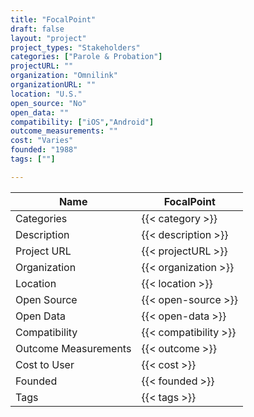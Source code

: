 ```yaml
---
title: "FocalPoint"
draft: false
layout: "project"
project_types: "Stakeholders"
categories: ["Parole & Probation"]
projectURL: ""
organization: "Omnilink"
organizationURL: ""
location: "U.S."
open_source: "No"
open_data: ""
compatibility: ["iOS","Android"]
outcome_measurements: ""
cost: "Varies"
founded: "1988"
tags: [""]

---
```



Name                    |  FocalPoint    
------------------------|----
Categories              | {{< category >}} 
Description             | {{< description >}} 
Project URL             | {{< projectURL >}} 
Organization            | {{< organization >}} 
Location                | {{< location >}} 
Open Source             | {{< open-source >}} 
Open Data               | {{< open-data >}} 
Compatibility           | {{< compatibility >}} 
Outcome Measurements    | {{< outcome >}} 
Cost to User            | {{< cost >}} 
Founded                 | {{< founded >}} 
Tags                    | {{< tags >}} 

